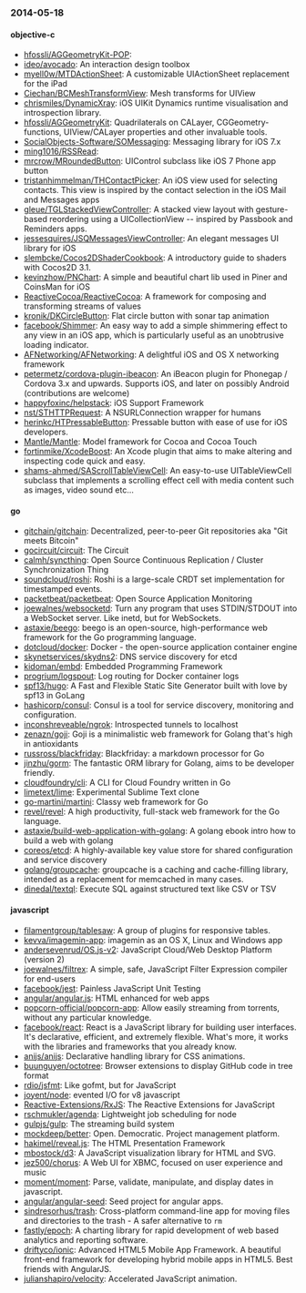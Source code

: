 ### 2014-05-18

#### objective-c
* [hfossli/AGGeometryKit-POP](https://github.com/hfossli/AGGeometryKit-POP): 
* [ideo/avocado](https://github.com/ideo/avocado): An interaction design toolbox
* [myell0w/MTDActionSheet](https://github.com/myell0w/MTDActionSheet): A customizable UIActionSheet replacement for the iPad
* [Ciechan/BCMeshTransformView](https://github.com/Ciechan/BCMeshTransformView): Mesh transforms for UIView
* [chrismiles/DynamicXray](https://github.com/chrismiles/DynamicXray): iOS UIKit Dynamics runtime visualisation and introspection library.
* [hfossli/AGGeometryKit](https://github.com/hfossli/AGGeometryKit): Quadrilaterals on CALayer, CGGeometry-functions, UIView/CALayer properties and other invaluable tools.
* [SocialObjects-Software/SOMessaging](https://github.com/SocialObjects-Software/SOMessaging): Messaging library for iOS 7.x
* [ming1016/RSSRead](https://github.com/ming1016/RSSRead): 
* [mrcrow/MRoundedButton](https://github.com/mrcrow/MRoundedButton): UIControl subclass like iOS 7 Phone app button
* [tristanhimmelman/THContactPicker](https://github.com/tristanhimmelman/THContactPicker): An iOS view used for selecting contacts. This view is inspired by the contact selection in the iOS Mail and Messages apps
* [gleue/TGLStackedViewController](https://github.com/gleue/TGLStackedViewController): A stacked view layout with gesture-based reordering using a UICollectionView -- inspired by Passbook and Reminders apps.
* [jessesquires/JSQMessagesViewController](https://github.com/jessesquires/JSQMessagesViewController): An elegant messages UI library for iOS
* [slembcke/Cocos2DShaderCookbook](https://github.com/slembcke/Cocos2DShaderCookbook): A introductory guide to shaders with Cocos2D 3.1.
* [kevinzhow/PNChart](https://github.com/kevinzhow/PNChart): A simple and beautiful chart lib used in Piner and CoinsMan for iOS
* [ReactiveCocoa/ReactiveCocoa](https://github.com/ReactiveCocoa/ReactiveCocoa): A framework for composing and transforming streams of values
* [kronik/DKCircleButton](https://github.com/kronik/DKCircleButton): Flat circle button with sonar tap animation
* [facebook/Shimmer](https://github.com/facebook/Shimmer): An easy way to add a simple shimmering effect to any view in an iOS app, which is particularly useful as an unobtrusive loading indicator.
* [AFNetworking/AFNetworking](https://github.com/AFNetworking/AFNetworking): A delightful iOS and OS X networking framework
* [petermetz/cordova-plugin-ibeacon](https://github.com/petermetz/cordova-plugin-ibeacon): An iBeacon plugin for Phonegap / Cordova 3.x and upwards. Supports iOS, and later on possibly Android (contributions are welcome)
* [happyfoxinc/helpstack](https://github.com/happyfoxinc/helpstack): iOS Support Framework
* [nst/STHTTPRequest](https://github.com/nst/STHTTPRequest): A NSURLConnection wrapper for humans
* [herinkc/HTPressableButton](https://github.com/herinkc/HTPressableButton): Pressable button with ease of use for iOS developers.
* [Mantle/Mantle](https://github.com/Mantle/Mantle): Model framework for Cocoa and Cocoa Touch
* [fortinmike/XcodeBoost](https://github.com/fortinmike/XcodeBoost): An Xcode plugin that aims to make altering and inspecting code quick and easy.
* [shams-ahmed/SAScrollTableViewCell](https://github.com/shams-ahmed/SAScrollTableViewCell): An easy-to-use UITableViewCell subclass that implements a scrolling effect cell with media content such as images, video sound etc...

#### go
* [gitchain/gitchain](https://github.com/gitchain/gitchain): Decentralized, peer-to-peer Git repositories aka "Git meets Bitcoin"
* [gocircuit/circuit](https://github.com/gocircuit/circuit): The Circuit
* [calmh/syncthing](https://github.com/calmh/syncthing): Open Source Continuous Replication / Cluster Synchronization Thing
* [soundcloud/roshi](https://github.com/soundcloud/roshi): Roshi is a large-scale CRDT set implementation for timestamped events.
* [packetbeat/packetbeat](https://github.com/packetbeat/packetbeat): Open Source Application Monitoring
* [joewalnes/websocketd](https://github.com/joewalnes/websocketd): Turn any program that uses STDIN/STDOUT into a WebSocket server. Like inetd, but for WebSockets. 
* [astaxie/beego](https://github.com/astaxie/beego): beego is an open-source, high-performance web framework for the Go programming language.
* [dotcloud/docker](https://github.com/dotcloud/docker): Docker - the open-source application container engine
* [skynetservices/skydns2](https://github.com/skynetservices/skydns2): DNS service discovery for etcd
* [kidoman/embd](https://github.com/kidoman/embd): Embedded Programming Framework
* [progrium/logspout](https://github.com/progrium/logspout): Log routing for Docker container logs
* [spf13/hugo](https://github.com/spf13/hugo): A Fast and Flexible Static Site Generator built with love by spf13 in GoLang
* [hashicorp/consul](https://github.com/hashicorp/consul): Consul is a tool for service discovery, monitoring and configuration.
* [inconshreveable/ngrok](https://github.com/inconshreveable/ngrok): Introspected tunnels to localhost
* [zenazn/goji](https://github.com/zenazn/goji): Goji is a minimalistic web framework for Golang that's high in antioxidants
* [russross/blackfriday](https://github.com/russross/blackfriday): Blackfriday: a markdown processor for Go
* [jinzhu/gorm](https://github.com/jinzhu/gorm): The fantastic ORM library for Golang, aims to be developer friendly.
* [cloudfoundry/cli](https://github.com/cloudfoundry/cli): A CLI for Cloud Foundry written in Go
* [limetext/lime](https://github.com/limetext/lime): Experimental Sublime Text clone
* [go-martini/martini](https://github.com/go-martini/martini): Classy web framework for Go
* [revel/revel](https://github.com/revel/revel): A high productivity, full-stack web framework for the Go language.
* [astaxie/build-web-application-with-golang](https://github.com/astaxie/build-web-application-with-golang): A golang ebook intro how to build a web with golang
* [coreos/etcd](https://github.com/coreos/etcd): A highly-available key value store for shared configuration and service discovery
* [golang/groupcache](https://github.com/golang/groupcache): groupcache is a caching and cache-filling library, intended as a replacement for memcached in many cases.
* [dinedal/textql](https://github.com/dinedal/textql): Execute SQL against structured text like CSV or TSV

#### javascript
* [filamentgroup/tablesaw](https://github.com/filamentgroup/tablesaw): A group of plugins for responsive tables.
* [kevva/imagemin-app](https://github.com/kevva/imagemin-app): imagemin as an OS X, Linux and Windows app
* [andersevenrud/OS.js-v2](https://github.com/andersevenrud/OS.js-v2): JavaScript Cloud/Web Desktop Platform (version 2)
* [joewalnes/filtrex](https://github.com/joewalnes/filtrex): A simple, safe, JavaScript Filter Expression compiler for end-users
* [facebook/jest](https://github.com/facebook/jest): Painless JavaScript Unit Testing
* [angular/angular.js](https://github.com/angular/angular.js): HTML enhanced for web apps
* [popcorn-official/popcorn-app](https://github.com/popcorn-official/popcorn-app): Allow easily streaming from torrents, without any particular knowledge.
* [facebook/react](https://github.com/facebook/react): React is a JavaScript library for building user interfaces. It's declarative, efficient, and extremely flexible. What's more, it works with the libraries and frameworks that you already know.
* [anijs/anijs](https://github.com/anijs/anijs): Declarative handling library for CSS animations.
* [buunguyen/octotree](https://github.com/buunguyen/octotree): Browser extensions to display GitHub code in tree format
* [rdio/jsfmt](https://github.com/rdio/jsfmt): Like gofmt, but for JavaScript
* [joyent/node](https://github.com/joyent/node): evented I/O for v8 javascript
* [Reactive-Extensions/RxJS](https://github.com/Reactive-Extensions/RxJS): The Reactive Extensions for JavaScript
* [rschmukler/agenda](https://github.com/rschmukler/agenda): Lightweight job scheduling for node
* [gulpjs/gulp](https://github.com/gulpjs/gulp): The streaming build system
* [mockdeep/better](https://github.com/mockdeep/better): Open. Democratic. Project management platform.
* [hakimel/reveal.js](https://github.com/hakimel/reveal.js): The HTML Presentation Framework
* [mbostock/d3](https://github.com/mbostock/d3): A JavaScript visualization library for HTML and SVG.
* [jez500/chorus](https://github.com/jez500/chorus): A Web UI for XBMC, focused on user experience and music
* [moment/moment](https://github.com/moment/moment): Parse, validate, manipulate, and display dates in javascript.
* [angular/angular-seed](https://github.com/angular/angular-seed): Seed project for angular apps. 
* [sindresorhus/trash](https://github.com/sindresorhus/trash): Cross-platform command-line app for moving files and directories to the trash - A safer alternative to `rm`
* [fastly/epoch](https://github.com/fastly/epoch): A charting library for rapid development of web based analytics and reporting software.
* [driftyco/ionic](https://github.com/driftyco/ionic): Advanced HTML5 Mobile App Framework. A beautiful front-end framework for developing hybrid mobile apps in HTML5. Best friends with AngularJS.
* [julianshapiro/velocity](https://github.com/julianshapiro/velocity): Accelerated JavaScript animation.
